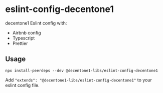 # eslint-config-decentone1

decentone1 Eslint config with:

- Airbnb config
- Typescript
- Prettier

## Usage

```
npx install-peerdeps --dev @decentone1-libs/eslint-config-decentone1
```

Add `"extends": "@decentone1-libs/eslint-config-decentone1"` to your eslint config file.
